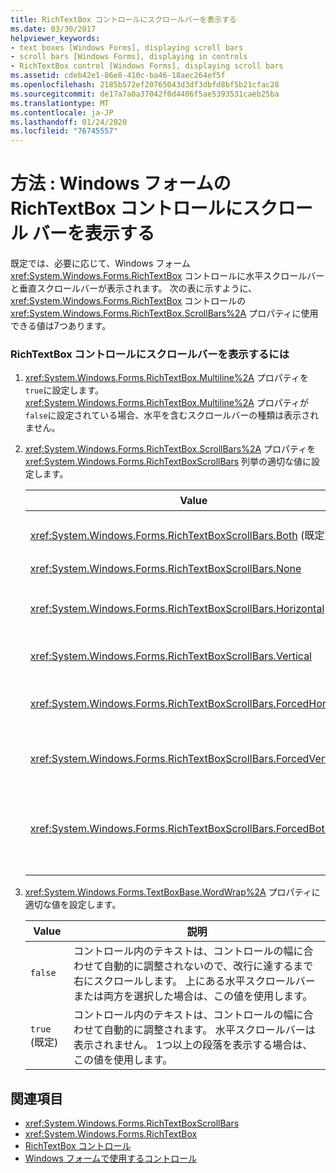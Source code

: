 ```yaml
---
title: RichTextBox コントロールにスクロールバーを表示する
ms.date: 03/30/2017
helpviewer_keywords:
- text boxes [Windows Forms], displaying scroll bars
- scroll bars [Windows Forms], displaying in controls
- RichTextBox control [Windows Forms], displaying scroll bars
ms.assetid: cdeb42e1-86e8-410c-ba46-18aec264ef5f
ms.openlocfilehash: 2185b572ef20765043d3df3dbfd8bf5b21cfac28
ms.sourcegitcommit: de17a7a0a37042f0d4406f5ae5393531caeb25ba
ms.translationtype: MT
ms.contentlocale: ja-JP
ms.lasthandoff: 01/24/2020
ms.locfileid: "76745557"
---
```

# <a name="how-to-display-scroll-bars-in-the-windows-forms-richtextbox-control"></a>方法 : Windows フォームの RichTextBox コントロールにスクロール バーを表示する
既定では、必要に応じて、Windows フォーム <xref:System.Windows.Forms.RichTextBox> コントロールに水平スクロールバーと垂直スクロールバーが表示されます。 次の表に示すように、<xref:System.Windows.Forms.RichTextBox> コントロールの <xref:System.Windows.Forms.RichTextBox.ScrollBars%2A> プロパティに使用できる値は7つあります。  
  
### <a name="to-display-scroll-bars-in-a-richtextbox-control"></a>RichTextBox コントロールにスクロールバーを表示するには  
  
1. <xref:System.Windows.Forms.RichTextBox.Multiline%2A> プロパティを `true`に設定します。 <xref:System.Windows.Forms.RichTextBox.Multiline%2A> プロパティが `false`に設定されている場合、水平を含むスクロールバーの種類は表示されません。  
  
2. <xref:System.Windows.Forms.RichTextBox.ScrollBars%2A> プロパティを <xref:System.Windows.Forms.RichTextBoxScrollBars> 列挙の適切な値に設定します。  
  
    |Value|説明|  
    |-----------|-----------------|  
    |<xref:System.Windows.Forms.RichTextBoxScrollBars.Both> (既定)|テキストがコントロールの幅または長さを超えた場合にのみ、水平または垂直のスクロールバー、またはその両方を表示します。|  
    |<xref:System.Windows.Forms.RichTextBoxScrollBars.None>|どの種類のスクロールバーも表示されません。|  
    |<xref:System.Windows.Forms.RichTextBoxScrollBars.Horizontal>|テキストがコントロールの幅を超えた場合にのみ、水平スクロールバーを表示します。 (これを行うには、<xref:System.Windows.Forms.TextBoxBase.WordWrap%2A> プロパティを `false`に設定する必要があります)。|  
    |<xref:System.Windows.Forms.RichTextBoxScrollBars.Vertical>|テキストがコントロールの高さを超えた場合にのみ、垂直スクロールバーを表示します。|  
    |<xref:System.Windows.Forms.RichTextBoxScrollBars.ForcedHorizontal>|<xref:System.Windows.Forms.TextBoxBase.WordWrap%2A> プロパティが `false`に設定されている場合、水平スクロールバーを表示します。 テキストがコントロールの幅を超えていない場合、スクロールバーは淡色表示されます。|  
    |<xref:System.Windows.Forms.RichTextBoxScrollBars.ForcedVertical>|常に垂直スクロールバーを表示します。 テキストがコントロールの長さを超えていない場合、スクロールバーは淡色表示されます。|  
    |<xref:System.Windows.Forms.RichTextBoxScrollBars.ForcedBoth>|常に垂直スクロールバーを表示します。 <xref:System.Windows.Forms.TextBoxBase.WordWrap%2A> プロパティが `false`に設定されている場合、水平スクロールバーを表示します。 テキストがコントロールの幅または長さを超えていない場合、スクロールバーはグレー表示されます。|  
  
3. <xref:System.Windows.Forms.TextBoxBase.WordWrap%2A> プロパティに適切な値を設定します。  
  
    |Value|説明|  
    |-----------|-----------------|  
    |`false`|コントロール内のテキストは、コントロールの幅に合わせて自動的に調整されないので、改行に達するまで右にスクロールします。 上にある水平スクロールバーまたは両方を選択した場合は、この値を使用します。|  
    |`true` (既定)|コントロール内のテキストは、コントロールの幅に合わせて自動的に調整されます。 水平スクロールバーは表示されません。 1つ以上の段落を表示する場合は、この値を使用します。|  
  
## <a name="see-also"></a>関連項目

- <xref:System.Windows.Forms.RichTextBoxScrollBars>
- <xref:System.Windows.Forms.RichTextBox>
- [RichTextBox コントロール](richtextbox-control-windows-forms.md)
- [Windows フォームで使用するコントロール](controls-to-use-on-windows-forms.md)

